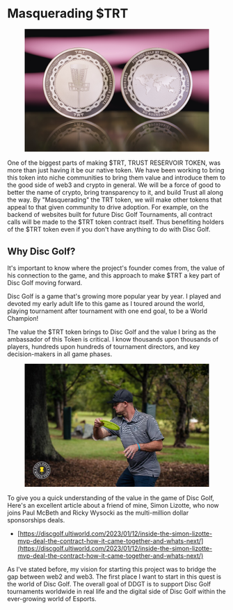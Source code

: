 # Masquerading $TRT

<figure><img src="../../../.gitbook/assets/7.jpg" alt=""><figcaption></figcaption></figure>



One of the biggest parts of making $TRT, TRUST RESERVOIR TOKEN, was more than just having it be our native token. We have been working to bring this token into niche communities to bring them value and introduce them to the good side of web3 and crypto in general. We will be a force of good to better the name of crypto, bring transparency to it, and build Trust all along the way. By "Masquerading" the TRT token, we will make other tokens that appeal to that given community to drive adoption.  For example, on the backend of websites built for future Disc Golf Tournaments, all contract calls will be made to the $TRT token contract itself. Thus benefiting holders of the $TRT token even if you don't have anything to do with Disc Golf. &#x20;



## Why Disc Golf?

It's important to know where the project's founder comes from, the value of his connection to the game, and this approach to make $TRT a key part of Disc Golf moving forward.&#x20;

Disc Golf is a game that's growing more popular year by year. I played and devoted my early adult life to this game as I toured around the world, playing tournament after tournament with one end goal, to be a World Champion!

The value the $TRT token brings to Disc Golf and the value I bring as the ambassador of this Token is critical. I know thousands upon thousands of players, hundreds upon hundreds of tournament directors, and key decision-makers in all game phases.

<figure><img src="../../../.gitbook/assets/14468583_10208614424052226_5717506641693944582_o.jpg" alt=""><figcaption></figcaption></figure>

To give you a quick understanding of the value in the game of Disc Golf, Here's an excellent article about a friend of mine, Simon Lizotte, who now joins Paul McBeth and Ricky Wysocki as the multi-million dollar sponsorships deals.&#x20;

* [https://discgolf.ultiworld.com/2023/01/12/inside-the-simon-lizotte-mvp-deal-the-contract-how-it-came-together-and-whats-next/](https://discgolf.ultiworld.com/2023/01/12/inside-the-simon-lizotte-mvp-deal-the-contract-how-it-came-together-and-whats-next/)

As I've stated before, my vision for starting this project was to bridge the gap between web2 and web3. The first place I want to start in this quest is the world of Disc Golf. The overall goal of DDGT  is to support Disc Golf tournaments worldwide in real life and the digital side of Disc Golf within the ever-growing world of Esports.&#x20;

